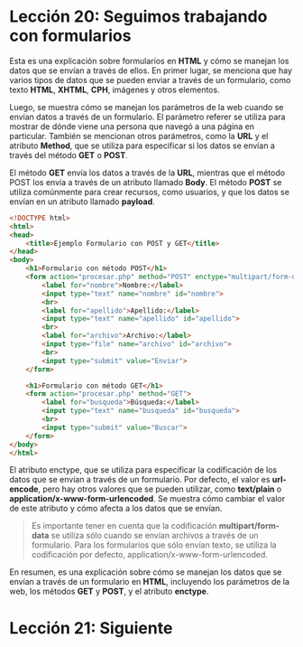 # Lección 20: Seguimos trabajando con formularios

Esta es una explicación sobre formularios en **HTML** y cómo se manejan los datos que se envían a través de ellos. En primer lugar, se menciona que hay varios tipos de datos que se pueden enviar a través de un formulario, como texto **HTML**, **XHTML**, **CPH**, imágenes y otros elementos.

Luego, se muestra cómo se manejan los parámetros de la web cuando se envían datos a través de un formulario. El parámetro referer se utiliza para mostrar de dónde viene una persona que navegó a una página en particular. También se mencionan otros parámetros, como la **URL** y el atributo **Method**, que se utiliza para especificar si los datos se envían a través del método **GET** o **POST**.

El método **GET** envía los datos a través de la **URL**, mientras que el método POST los envía a través de un atributo llamado **Body**. El método **POST** se utiliza comúnmente para crear recursos, como usuarios, y que los datos se envían en un atributo llamado **payload**.

```html
<!DOCTYPE html>
<html>
<head>
	<title>Ejemplo Formulario con POST y GET</title>
</head>
<body>
	<h1>Formulario con método POST</h1>
	<form action="procesar.php" method="POST" enctype="multipart/form-data">
		<label for="nombre">Nombre:</label>
		<input type="text" name="nombre" id="nombre">
		<br>
		<label for="apellido">Apellido:</label>
		<input type="text" name="apellido" id="apellido">
		<br>
		<label for="archivo">Archivo:</label>
		<input type="file" name="archivo" id="archivo">
		<br>
		<input type="submit" value="Enviar">
	</form>

	<h1>Formulario con método GET</h1>
	<form action="procesar.php" method="GET">
		<label for="busqueda">Búsqueda:</label>
		<input type="text" name="busqueda" id="busqueda">
		<br>
		<input type="submit" value="Buscar">
	</form>
</body>
</html>
```

El atributo enctype, que se utiliza para especificar la codificación de los datos que se envían a través de un formulario. Por defecto, el valor es **url-encode**, pero hay otros valores que se pueden utilizar, como **text/plain** o **application/x-www-form-urlencoded**. Se muestra cómo cambiar el valor de este atributo y cómo afecta a los datos que se envían.

>Es importante tener en cuenta que la codificación **multipart/form-data** se utiliza sólo cuando se envían archivos a través de un formulario. Para los formularios que sólo envían texto, se utiliza la codificación por defecto, application/x-www-form-urlencoded.

En resumen, es una explicación sobre cómo se manejan los datos que se envían a través de un formulario en **HTML**, incluyendo los parámetros de la web, los métodos **GET** y **POST**, y el atributo **enctype**.

# Lección 21: Siguiente